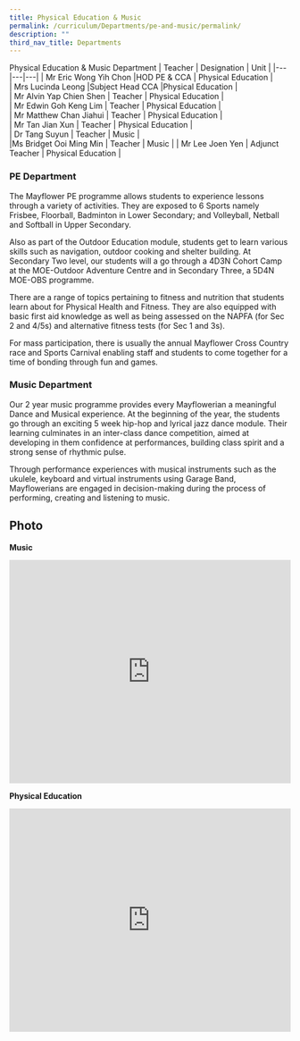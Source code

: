 ```yaml
---
title: Physical Education & Music
permalink: /curriculum/Departments/pe-and-music/permalink/
description: ""
third_nav_title: Departments
---
```


Physical Education &amp; Music Department
| Teacher | Designation | Unit |
|---|---|---|
| Mr Eric Wong Yih Chon  |HOD PE &amp; CCA | Physical Education |  
| Mrs Lucinda Leong |Subject Head CCA |Physical Education |   
| Mr Alvin Yap Chien Shen | Teacher | Physical Education |  
| Mr Edwin Goh Keng Lim   | Teacher | Physical Education |  
| Mr Matthew Chan Jiahui   | Teacher | Physical Education |  
| Mr Tan Jian Xun   | Teacher | Physical Education |  
| Dr Tang Suyun  | Teacher | Music |  
|Ms Bridget Ooi Ming Min   | Teacher | Music | 
| Mr Lee Joen Yen   | Adjunct Teacher | Physical Education |  

### PE Department

The Mayflower PE programme allows students to experience lessons through a variety of activities. They are exposed to 6 Sports namely Frisbee, Floorball, Badminton in Lower Secondary; and Volleyball, Netball and Softball in Upper Secondary.

Also as part of the Outdoor Education module, students get to learn various skills such as navigation, outdoor cooking and shelter building. At Secondary Two level, our students will a go through a 4D3N Cohort Camp at the MOE-Outdoor Adventure Centre and in Secondary Three, a 5D4N MOE-OBS programme.

There are a range of topics pertaining to fitness and nutrition that students learn about for Physical Health and Fitness. They are also equipped with basic first aid knowledge as well as being assessed on the NAPFA (for Sec 2 and 4/5s) and alternative fitness tests (for Sec 1 and 3s).

For mass participation, there is usually the annual Mayflower Cross Country race and Sports Carnival enabling staff and students to come together for a time of bonding through fun and games.

### Music Department

Our 2 year music programme provides every Mayflowerian a meaningful Dance and Musical experience. At the beginning of the year, the students go through an exciting 5 week hip-hop and lyrical jazz dance module. Their learning culminates in an inter-class dance competition, aimed at developing in them confidence at performances, building class spirit and a strong sense of rhythmic pulse.

Through performance experiences with musical instruments such as the ukulele, keyboard and virtual instruments using Garage Band, Mayflowerians are engaged in decision-making during the process of performing, creating and listening to music.

  

Photo
-----

**Music**
<iframe src="https://docs.google.com/presentation/d/e/2PACX-1vRDEjhstz2Pme16cb7J3P92wsbRmqIOTBDseUs857bdajUN49BxkvndFECgHafjcX2O0egzOPW0INXZ/embed?start=false&amp;loop=false&amp;delayms=3000" frameborder="0" width="100%" height="400" allowfullscreen="true"></iframe>

**Physical Education**
<iframe allowfullscreen="true" width="100%" height="400" frameborder="0" src="https://docs.google.com/presentation/d/e/2PACX-1vRTRP28uBzd20cRkL0biA9OxNUeRU70CekMglXSvg4ZaWnA5_JrY1xPEjtzAHqAm7yT2a_UEQP3nkn3/embed?start=false&amp;loop=false&amp;delayms=3000"></iframe>